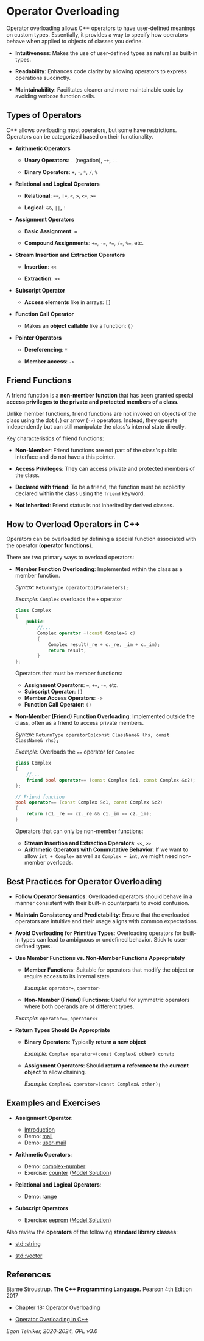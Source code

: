 # Operator Overloading

Operator overloading allows C++ operators to have user-defined 
meanings on custom types. Essentially, it provides a way to specify 
how operators behave when applied to objects of classes you define.

* **Intuitiveness**: Makes the use of user-defined types as natural 
    as built-in types.

* **Readability**: Enhances code clarity by allowing operators to 
    express operations succinctly.

* **Maintainability**: Facilitates cleaner and more maintainable code 
    by avoiding verbose function calls.


## Types of Operators

C++ allows overloading most operators, but some have restrictions. 
Operators can be categorized based on their functionality.

* **Arithmetic Operators**

    * **Unary Operators**: `-` (negation), `++`, `--`

    * **Binary Operators**: `+`, `-`, `*`, `/`, `%`

* **Relational and Logical Operators**
    
    * **Relational**: `==`, `!=`, `<`, `>`, `<=`, `>=`
    
    * **Logical**: `&&`, `||`, `!` 
        
* **Assignment Operators**

    * **Basic Assignment**: `=`

    * **Compound Assignments**: `+=`, `-=`, `*=`, `/=`, `%=`, etc.

* **Stream Insertion and Extraction Operators**

    * **Insertion**: `<<`

    * **Extraction**: `>>`

* **Subscript Operator**
    
    * **Access elements** like in arrays: `[]` 

* **Function Call Operator**
 
    * Makes an **object callable** like a function: `()` 

* **Pointer Operators**

    * **Dereferencing**: `*`

    * **Member access**: `->`


## Friend Functions

A friend function is a **non-member function** that has been granted special 
**access privileges to the private and protected members of a class**. 

Unlike member functions, friend functions are not invoked on objects of the 
class using the dot (`.`) or arrow (`->`) operators. Instead, they operate
independently but can still manipulate the class's internal state directly.

Key characteristics of friend functions:
* **Non-Member**: Friend functions are not part of the class's public interface 
    and do not have a this pointer.

* **Access Privileges**: They can access private and protected members of the 
    class.

* **Declared with friend**: To be a friend, the function must be explicitly 
    declared within the class using the `friend` keyword.

* **Not Inherited**: Friend status is not inherited by derived classes.



## How to Overload Operators in C++

Operators can be overloaded by defining a special function associated 
with the operator (**operator functions**). 

There are two primary ways to overload operators:

* **Member Function Overloading**: Implemented within the class as 
    a member function.

    _Syntax:_ `ReturnType operatorOp(Parameters);`

    _Example:_ `Complex` overloads the `+` operator
    ```C++
    class Complex 
    {
        public:
            //...
            Complex operator +(const Complex& c)
            {
                Complex result(_re + c._re, _im + c._im);
                return result;
            }
    };
    ```

    Operators that must be member functions:

    * **Assignment Operators**: `=`, `+=`, `-=`, etc.
    * **Subscript Operator**: `[]`
    * **Member Access Operators**: `->` 
    * **Function Call Operator**: `()`
 

* **Non-Member (Friend) Function Overloading**: Implemented outside 
    the class, often as a friend to access private members.

    _Syntax:_ `ReturnType operatorOp(const ClassName& lhs, const ClassName& rhs);`

    _Example:_  Overloads the `==` operator for `Complex`
    ```C++
    class Complex 
    {
        //...
        friend bool operator== (const Complex &c1, const Complex &c2);
    };

    // Friend function
    bool operator== (const Complex &c1, const Complex &c2)
    {
        return (c1._re == c2._re && c1._im == c2._im);
    }
    ```

    Operators that can only be non-member functions:
    * **Stream Insertion and Extraction Operators**: `<<`, `>>`
    * **Arithmetic Operators with Commutative Behavior**: If we 
        want to allow `int + Complex` as well as `Complex + int`, 
        we might need non-member overloads.


## Best Practices for Operator Overloading

* **Follow Operator Semantics**: Overloaded operators should behave 
    in a manner consistent with their built-in counterparts to avoid 
    confusion.

* **Maintain Consistency and Predictability**: Ensure that the 
    overloaded operators are intuitive and their usage aligns with 
    common expectations.

* **Avoid Overloading for Primitive Types**: Overloading operators for 
    built-in types can lead to ambiguous or undefined behavior. 
    Stick to user-defined types.

* **Use Member Functions vs. Non-Member Functions Appropriately**
    * **Member Functions**: Suitable for operators that modify the object 
        or require access to its internal state.

        _Example_: `operator+`, `operator-`

    * **Non-Member (Friend) Functions**: Useful for symmetric operators 
        where both operands are of different types.

    _Example_: `operator==`, `operator<<`

* **Return Types Should Be Appropriate**
    * **Binary Operators**: Typically **return a new object** 
    
        _Example:_ `Complex operator+(const Complex& other) const;`

    * **Assignment Operators**: Should **return a reference 
        to the current object** to allow chaining.
        
        _Example:_ `Complex& operator=(const Complex& other);`



## Examples and Exercises

* **Assignment Operator**:
    * [Introduction](operator-assignment/README.md)
    * Demo: [mail](operator-assignment/mail/)
    * Demo: [user-mail](operator-assignment/user-mail/)

* **Arithmetic Operators**:
    * Demo: [complex-number](operator-arithmetic/complex-number/)
    * Exercise: [counter](operator-arithmetic/counter-exercise/) 
        ([Model Solution](operator-arithmetic/counter/))

* **Relational and Logical Operators**:
    * Demo: [range](operator-relational/range/)

* **Subscript Operators**
    * Exercise: [eeprom](operator-subscript/eeprom-exercise/) 
        ([Model Solution](operator-subscript/eeprom))

Also review the **operators** of the following **standard library classes**:

* [std::string](https://en.cppreference.com/w/cpp/string/basic_string)

* [std::vector](https://en.cppreference.com/w/cpp/container/vector)


## References
Bjarne Stroustrup. **The C++ Programming Language.** Pearson 4th Edition 2017
* Chapter 18: Operator Overloading

* [Operator Overloading in C++](https://www.geeksforgeeks.org/operator-overloading-c/)


*Egon Teiniker, 2020-2024, GPL v3.0*